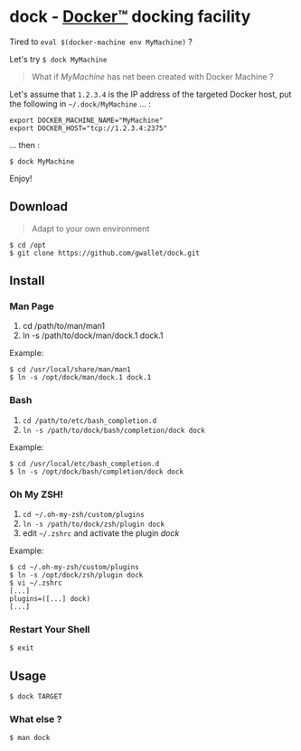 dock - [Docker™](https://www.docker.com/) docking facility
==========================================================

Tired to `eval $(docker-machine env MyMachine)` ?

Let's try `$ dock MyMachine`

> What if _MyMachine_ has net been created with Docker Machine ?

Let's assume that `1.2.3.4` is the IP address of the targeted Docker host, put the following in `~/.dock/MyMachine` ... :
```
export DOCKER_MACHINE_NAME="MyMachine"
export DOCKER_HOST="tcp://1.2.3.4:2375"
```
... then :
```
$ dock MyMachine
```
Enjoy!

Download
--------

> Adapt to your own environment
```
$ cd /opt
$ git clone https://github.com/gwallet/dock.git
```

Install
-------

### Man Page

1. cd /path/to/man/man1
1. ln -s /path/to/dock/man/dock.1 dock.1

Example:

```
$ cd /usr/local/share/man/man1
$ ln -s /opt/dock/man/dock.1 dock.1
```

### Bash

1. `cd /path/to/etc/bash_completion.d`
1. `ln -s /path/to/dock/bash/completion/dock dock`

Example:

```
$ cd /usr/local/etc/bash_completion.d
$ ln -s /opt/dock/bash/completion/dock dock
```

### Oh My ZSH!

1. `cd ~/.oh-my-zsh/custom/plugins`
1. `ln -s /path/to/dock/zsh/plugin dock`
1. edit `~/.zshrc` and activate the plugin *dock*

Example:

```
$ cd ~/.oh-my-zsh/custom/plugins
$ ln -s /opt/dock/zsh/plugin dock
$ vi ~/.zshrc
[...]
plugins=([...] dock)
[...]
```

### Restart Your Shell

```
$ exit
```

Usage
-----

```
$ dock TARGET
```

### What else ?

```
$ man dock
```
